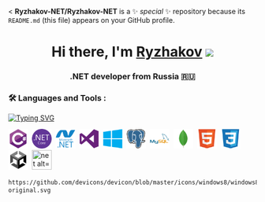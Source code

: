 
< 
**Ryzhakov-NET/Ryzhakov-NET** is a ✨ _special_ ✨ repository because its `README.md` (this file) appears on your GitHub profile.
<h1 align="center">Hi there, I'm <a href="https://daniilshat.ru/" target="_blank">Ryzhakov</a> 
<img src="https://github.com/blackcater/blackcater/raw/main/images/Hi.gif" height="32"/></h1>
<h3 align="center">.NET developer from Russia 🇷🇺 

 ### :hammer_and_wrench: Languages and Tools :

[![Typing SVG](https://readme-typing-svg.herokuapp.com?font=Fira+Code&weight=300&pause=1000&color=56F7F5&background=160D3E&vCenter=true&multiline=true&width=435&lines=Born+to+loose%2C+live+to+win)](https://git.io/typing-svg)

<div>
  <img src="https://github.com/devicons/devicon/blob/master/icons/csharp/csharp-original.svg" title="c#" alt="csharp" width="40" height="40"/>&nbsp;
  <img src="https://github.com/devicons/devicon/blob/master/icons/dotnetcore/dotnetcore-original.svg" title=".net core" alt=".NET Core" width="40" height="40"/>&nbsp;
  <img src="https://github.com/devicons/devicon/blob/master/icons/dot-net/dot-net-plain-wordmark.svg" title="net alt="net framework" width="40" height="40"/>&nbsp;
  <img src="https://github.com/devicons/devicon/blob/master/icons/visualstudio/visualstudio-plain.svg" title="net alt="net framework" width="40" height="40"/>&nbsp;
    <img src="https://github.com/devicons/devicon/blob/master/icons/windows8/windows8-original.svg" title="net alt="net framework" width="40" height="40"/>&nbsp;
    <img src="https://github.com/devicons/devicon/blob/master/icons/postgresql/postgresql-original.svg" title="net alt="net framework" width="40" height="40"/>&nbsp;
    <img src="https://github.com/devicons/devicon/blob/master/icons/mysql/mysql-original-wordmark.svg" title="net alt="net framework" width="40" height="40"/>&nbsp;
    <img src="https://github.com/devicons/devicon/blob/master/icons/mongodb/mongodb-original.svg" title="net alt="net framework" width="40" height="40"/>&nbsp;
    <img src="https://github.com/devicons/devicon/blob/master/icons/html5/html5-original.svg" title="html alt="html framework" width="40" height="40"/>&nbsp;
    <img src="https://github.com/devicons/devicon/blob/master/icons/css3/css3-original.svg" title="css alt="css" width="40" height="40"/>&nbsp;
    <img src="https://github.com/devicons/devicon/blob/master/icons/unity/unity-original.svg" title="net alt="net framework" width="40" height="40"/>&nbsp;
    <img src="" title="net alt="net framework" width="40" height="40"/>&nbsp;

    https://github.com/devicons/devicon/blob/master/icons/windows8/windows8-original.svg


 
</div>
</h3>
